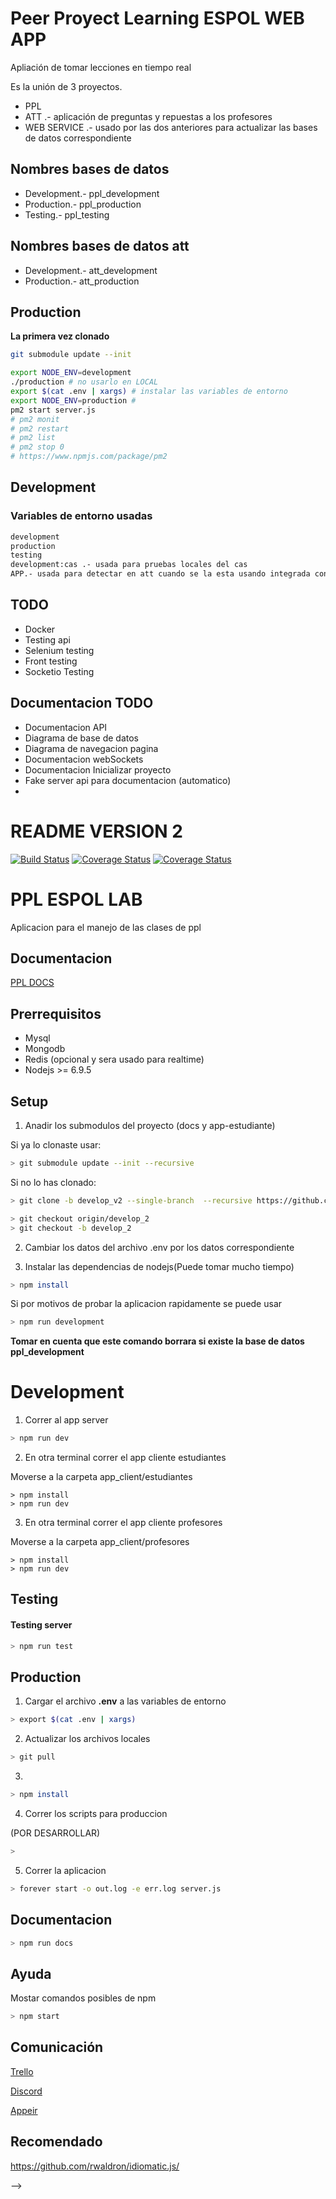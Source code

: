 <!-- mongodb://ppl:ppl@ds157499.mlab.com:57499/ppl_development -->
# Peer Proyect Learning ESPOL WEB APP

Apliación de tomar lecciones en tiempo real

Es la unión de 3 proyectos.

* PPL
* ATT .- aplicación de preguntas y repuestas a los profesores
* WEB SERVICE .- usado por las dos anteriores para actualizar las bases de datos correspondiente

## Nombres bases de datos

* Development.- ppl_development
* Production.- ppl_production
* Testing.- ppl_testing

## Nombres bases de datos att
* Development.- att_development
* Production.- att_production


## Production

__La primera vez clonado__

```sh
git submodule update --init

```


```sh
export NODE_ENV=development
./production # no usarlo en LOCAL
export $(cat .env | xargs) # instalar las variables de entorno
export NODE_ENV=production # 
pm2 start server.js
# pm2 monit
# pm2 restart
# pm2 list
# pm2 stop 0
# https://www.npmjs.com/package/pm2
```

<!-- forever start -o out.log -e err.log server.js -->

## Development
### Variables de entorno usadas

```txt
development
production
testing
development:cas .- usada para pruebas locales del cas
APP.- usada para detectar en att cuando se la esta usando integrada con ppl
```


<!-- ## Correr la app en produccion

```sh
> git pull
```

```sh
> npm install
```

```sh
export NODE_ENV=production
```

Ir a la carpta ppl-assessment

```sh
> forever start -o out.log -e err.log server.js
```

# Instalacion y setup Development

## Primero ejecutar
npm install

## Base de datos
mongod.exe --dbpath <path> --port <port>

mongorestore.exe --db <path>

## Correr la aplicación 

### Development mode
npm run dev

### Producction mode
npm run production

# Api Documentacion
https://joelerll95.gitbooks.io/ppl_aplicacion/content/

# Comunicacion
* Apper https://appear.in/ppl_app_lab
* Discord https://discord.gg/Sjkhd6D

<!-- ## Heroku

heroku features:enable http-session-affinity -->

## TODO

* Docker
* Testing api
* Selenium testing
* Front testing
* Socketio Testing

## Documentacion TODO

* Documentacion API
* Diagrama de base de datos
* Diagrama de navegacion pagina
* Documentacion webSockets
* Documentacion Inicializar proyecto
* Fake server api para documentacion (automatico)
*


# README VERSION 2

[![Build Status](https://travis-ci.org/joelerll/ppl_app_lab.svg?branch=develop_v2)](https://travis-ci.org/joelerll/ppl_app_lab)
[![Coverage Status](https://coveralls.io/repos/github/joelerll/ppl_app_lab/badge.svg?branch=develop_v2)](https://coveralls.io/github/joelerll/ppl_app_lab?branch=develop_v2)
[![Coverage Status](https://codecov.io/gh/joelerll/ppl_app_lab/branch/develop_v2/graph/badge.svg)](https://codecov.io/gh/joelerll/ppl_app_lab/branch/develop_v2)

# PPL ESPOL LAB

Aplicacion para el manejo de las clases de ppl

## Documentacion

[PPL DOCS](https://joelerll95.gitbooks.io/ppl-lab/content/)

## Prerrequisitos

* Mysql
* Mongodb
* Redis (opcional y sera usado para realtime)
* Nodejs >= 6.9.5

## Setup

1. Anadir los submodulos del proyecto (docs y app-estudiante)

Si ya lo clonaste usar:

```sh
> git submodule update --init --recursive
```

Si no lo has clonado:
```sh
> git clone -b develop_v2 --single-branch  --recursive https://github.com/razerjon24/ppl_app_lab.git
```

```sh
> git checkout origin/develop_2
> git checkout -b develop_2
```

2. Cambiar los datos del archivo .env por los datos correspondiente

3. Instalar las dependencias de nodejs(Puede tomar mucho tiempo)

```sh
> npm install
```

Si por motivos de probar la aplicacion rapidamente se puede usar

```sh
> npm run development
```

__Tomar en cuenta que este comando borrara si existe la base de datos ppl_development__


# Development

1. Correr al app server

```sh
> npm run dev
```

2. En otra terminal correr el app cliente estudiantes

Moverse a la carpeta app_client/estudiantes

```
> npm install
> npm run dev
```

3. En otra terminal correr el app cliente profesores

Moverse a la carpeta app_client/profesores

```
> npm install
> npm run dev
```

## Testing

#### Testing server

```sh
> npm run test
```

## Production

1. Cargar el archivo __.env__ a las variables de entorno

```sh
> export $(cat .env | xargs)
```

2. Actualizar los archivos locales

```sh
> git pull
```

3. 
```sh
> npm install
```

4. Correr los scripts para produccion

(POR DESARROLLAR)
```sh
> 
```

5. Correr la aplicacion

```sh
> forever start -o out.log -e err.log server.js
```


## Documentacion

```sh
> npm run docs
```

## Ayuda

Mostar comandos posibles de npm

```sh
> npm start
```

## Comunicación

[Trello](https://trello.com/b/khhR0x5e/ppldev)

[Discord](https://discord.gg/Sjkhd6D)

[Appeir](https://appear.in/ppl_app_lab)

## Recomendado
https://github.com/rwaldron/idiomatic.js/

 -->
<!-- // usar la libreria joi para las validaciones, https://github.com/hapijs/joi
http://usejsdoc.org/-->

<!-- // @apiSchema (Body) {jsonschema=./schema/profesores.req.json} apiParam -->

